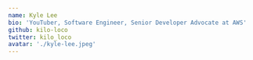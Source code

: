 ```yaml
---
name: Kyle Lee
bio: 'YouTuber, Software Engineer, Senior Developer Advocate at AWS'
github: kilo-loco
twitter: kilo_loco
avatar: './kyle-lee.jpeg'
---
```

